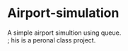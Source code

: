 # Airport-simulation
A simple airport simultion using queue.
<br />; his is a peronal class project.

